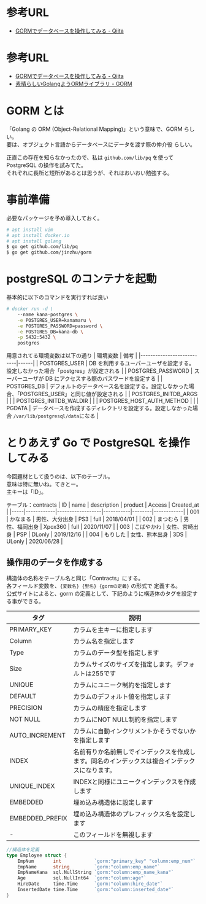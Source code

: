 # 参考URL

- [GORMでデータベースを操作してみる - Qiita](https://qiita.com/lycoris_r/items/48d341d36147adb8f5cf)

























# 参考URL

- [GORMでデータベースを操作してみる - Qiita](https://qiita.com/lycoris_r/items/48d341d36147adb8f5cf)
- [素晴らしいGolangようORMライブラリ - GORM](http://gorm.io/ja_JP/)


# GORM とは

「Golang の ORM (Object-Relational Mapping)」という意味で、GORM らしい。  
要は、オブジェクト言語からデータベースにデータを渡す際の仲介役 らしい。

正直この存在を知らなかったので、私は `github.com/lib/pq` を使って PostgreSQL の操作を試みてた。  
それぞれに長所と短所があるとは思うが、それはおいおい勉強する。




# 事前準備

必要なパッケージを予め導入しておく。
```sh
# apt install vim
# apt install docker.io
# apt install golang
$ go get github.com/lib/pq
$ go get github.com/jinzhu/gorm
```




# postgreSQL のコンテナを起動

基本的に以下のコマンドを実行すれば良い


```sh
# docker run -d \
    --name kana-postgres \
    -e POSTGRES_USER=kanamaru \
    -e POSTGRES_PASSWORD=password \
    -e POSTGRES_DB=kana-db \
    -p 5432:5432 \
    postgres
```

用意されてる環境変数は以下の通り
| 環境変数                  | 備考 |
|---------------------------|------|
| POSTGRES_USER             | DB を利用するユーパーユーザを設定する。設定しなかった場合「postgres」が設定される         |
| POSTGRES_PASSWORD         | スーパーユーザが DB にアクセスする際のパスワードを設定する         |
| POSTGRES_DB               | デフォルトのデータベース名を設定する。設定しなかった場合、「POSTGRES_USER」と同じ値が設定される |
| POSTGRES_INITDB_ARGS      |          |
| POSTGRES_INITDB_WALDIR    |          |
| POSTGRES_HOST_AUTH_METHOD |          |
| PGDATA                    | データベースを作成するディレクトリを設定する。設定しなかった場合 `/var/lib/postgresql/data`になる         |






# とりあえず Go で PostgreSQL を操作してみる


今回題材として扱うのは、以下のテーブル。  
意味は特に無いね。てきとー。  
主キーは「ID」。

テーブル：contracts
| ID  | name       | description      | product   | Access | Created_at |
|-----|------------|------------------|-----------|--------|------------|
| 001 | かなまる   | 男性、大分出身   | PS3       | full   | 2018/04/01 |
| 002 | まつむら   | 男性、福岡出身   | Xpox360   | full   | 2020/11/07 |
| 003 | こばやかわ | 女性、宮崎出身   | PSP       | DLonly | 2019/12/16 |
| 004 | もりした   | 女性、熊本出身   | 3DS       | ULonly | 2020/06/28 |



## 操作用のデータを作成する


構造体の名称をテーブル名と同じ「Contracts」にする。  
各フィールド変数を、`{変数名} {型名} {gormの定義}` の形式で 定義する。  
公式サイトによると、gorm の定義として、下記のように構造体のタグを設定する事ができる。  

| タグ            | 説明                                                         |
|-----------------|--------------------------------------------------------------|
| PRIMARY_KEY     | カラムを主キーに指定します                                                                    |
| Column          | カラム名を指定します                                                                          |
| Type            | カラムのデータ型を指定します                                                                  |
| Size            | カラムサイズのサイズを指定します。デフォルトは255です                                         |
| UNIQUE          | カラムにユニーク制約を指定します                                                              |
| DEFAULT         | カラムのデフォルト値を指定します                                                              |
| PRECISION       | カラムの精度を指定します                                                                      |
| NOT NULL        | カラムにNOT NULL制約を指定します                                                              |
| AUTO_INCREMENT  | カラムに自動インクリメントかそうでないかを指定します                                          |
| INDEX           | 名前有りか名前無しでインデックスを作成します。同名のインデックスは複合インデックスになります。|
| UNIQUE_INDEX    | INDEXと同様にユニークインデックスを作成します                                                 |
| EMBEDDED        | 埋め込み構造体に設定します                                                                    |
| EMBEDDED_PREFIX | 埋め込み構造体のプレフィックス名を設定します                                                  |
| -               | このフィールドを無視します                                                                    |



```go
//構造体を定義
type Employee struct {
    EmpNum       int            `gorm:"primary_key" "column:emp_num"`
    EmpName      string         `gorm:"column:emp_name"`
    EmpNameKana  sql.NullString `gorm:"column:emp_name_kana"`
    Age          sql.NullInt64  `gorm:"column:age"`
    HireDate     time.Time      `gorm:"column:hire_date"`
    InsertedDate time.Time      `gorm:"column:inserted_date"`
}
```







